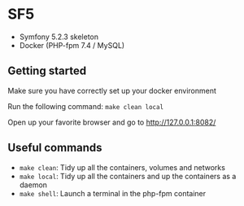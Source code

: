 # SF5

- Symfony 5.2.3 skeleton
- Docker (PHP-fpm 7.4 / MySQL)

## Getting started

Make sure you have correctly set up your docker environment

Run the following command: `make clean local`

Open up your favorite browser and go to http://127.0.0.1:8082/

## Useful commands

- `make clean`: Tidy up all the containers, volumes and networks
- `make local`: Tidy up all the containers and up the containers as a daemon
- `make shell`: Launch a terminal in the php-fpm container
